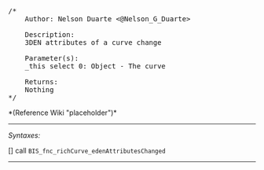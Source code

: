 <pre>/*
	Author: Nelson Duarte <@Nelson_G_Duarte>

	Description:
	3DEN attributes of a curve change

	Parameter(s):
	_this select 0: Object - The curve

	Returns:
	Nothing
*/</pre>*(Reference Wiki "placeholder")*<!-- Remove this after fill-in -->


---
*Syntaxes:*

[] call `BIS_fnc_richCurve_edenAttributesChanged`

---
